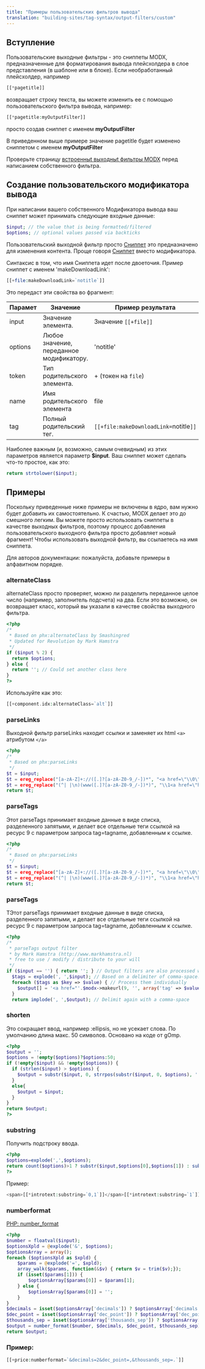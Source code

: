 ```yaml
---
title: "Примеры пользовательских фильтров вывода"
translation: "building-sites/tag-syntax/output-filters/custom"
---
```


## Вступление

Пользовательские выходные фильтры - это сниппеты MODX, предназначенные для форматирования вывода плейсхолдера в слое представления (в шаблоне или в блоке). Если необработанный плейсхолдер, например

``` php
[[*pagetitle]]
```

возвращает строку текста, вы можете изменить ее с помощью пользовательского фильтра вывода, например:

``` php
[[*pagetitle:myOutputFilter]]
```

просто создав сниппет с именем **myOutputFilter**

В приведенном выше примере значение pagetitle будет изменено сниппетом с именем **myOutputFilter**

Проверьте страницу [встроенныt выходныt фильтры MODX](building-sites/tag-syntax/output-filters) перед написанием собственного фильтра.

## Создание пользовательского модификатора вывода

При написании вашего собственного Модификатора вывода ваш сниппет может принимать следующие входные данные:

``` php
$input; // the value that is being formatted/filtered
$options; // optional values passed via backticks
```

Пользовательский выходной фильтр просто [Сниппет](extending-modx/snippets "Сниппет") это предназначено для изменения контента. Проще говоря [Сниппет](extending-modx/snippets "Сниппет") вместо модификатора.

Синтаксис в том, что имя Сниппета идет после двоеточия. Пример сниппет с именем 'makeDownloadLink':

``` php
[[+file:makeDownloadLink=`notitle`]]
```

Это передаст эти свойства во фрагмент:

| Парамет | Значение                                 | Пример результата                      |
| ------- | ---------------------------------------- | -------------------------------------- |
| input   | Значение элемента.                       | Значение `[[+file]]`                   |
| options | Любое значение, переданное модификатору. | 'notitle'                              |
| token   | Тип родительского элемента.              | + (токен на `file`)                    |
| name    | Имя родительского элемента               | file                                   |
| tag     | Полный родительский тег.                 | `[[+file:makeDownloadLink=`notitle`]]` |

Наиболее важным (и, возможно, самым очевидным) из этих параметров является параметр **$input**. Ваш сниппет может сделать что-то простое, как это:

``` php
return strtolower($input);
```

## Примеры

Поскольку приведенные ниже примеры не включены в ядро, вам нужно будет добавить их самостоятельно. К счастью, MODX делает это до смешного легким. Вы можете просто использовать сниппеты в качестве выходных фильтров, поэтому процесс добавления пользовательского выходного фильтра просто добавляет новый фрагмент! Чтобы использовать выходной фильтр, вы ссылаетесь на имя сниппета.

Для авторов документации: пожалуйста, добавьте примеры в алфавитном порядке.

### alternateClass

alternateClass просто проверяет, можно ли разделить переданное целое число (например, заполнитель подсчета) на два. Если это возможно, он возвращает класс, который вы указали в качестве свойства выходного фильтра.

``` php
<?php
/*
 * Based on phx:alternateClass by Smashingred
 * Updated for Revolution by Mark Hamstra
 */
if ($input % 2) {
  return $options;
} else {
  return ''; // Could set another class here
}
?>
```

Используйте как это:

``` php
[[+component.idx:alternateClass=`alt`]]
```

### parseLinks

Выходной фильтр parseLinks находит ссылки и заменяет их html `<a>` атрибутом `</a>`

``` php
<?php
/*
 * Based on phx:parseLinks
 */
$t = $input;
$t = ereg_replace("[a-zA-Z]+://([.]?[a-zA-Z0-9_/-])*", "<a href=\"\\0\">\\0</a>", $t);
$t = ereg_replace("(^| |\n)(www([.]?[a-zA-Z0-9_/-])*)", "\\1<a href=\"http://\\2\">\\2</a>", $t);
return $t;
```

### parseTags

Этот parseTags принимает входные данные в виде списка, разделенного запятыми, и делает все отдельные теги ссылкой на ресурс 9 с параметром запроса tag=tagname, добавленным к ссылке.

``` php
<?php
/*
 * Based on phx:parseLinks
 */
$t = $input;
$t = ereg_replace("[a-zA-Z]+://([.]?[a-zA-Z0-9_/-])*", "<a href=\"\\0\">\\0</a>", $t);
$t = ereg_replace("(^| |\n)(www([.]?[a-zA-Z0-9_/-])*)", "\\1<a href=\"http://\\2\">\\2</a>", $t);
return $t;
```

### parseTags

TЭтот parseTags принимает входные данные в виде списка, разделенного запятыми, и делает все отдельные теги ссылкой на ресурс 9 с параметром запроса tag=tagname, добавленным к ссылке.

``` php
<?php
/*
 * parseTags output filter
 * by Mark Hamstra (http://www.markhamstra.nl)
 * free to use / modify / distribute to your will
 */
if ($input == '') { return ''; } // Output filters are also processed when the input is empty, so check for that.
  $tags = explode(', ',$input); // Based on a delimiter of comma-space.
  foreach ($tags as $key => $value) { // Process them individually
    $output[] = '<a href="'.$modx->makeurl(9, '', array('tag' => $value)).'">'.$value.'</a>';
  }
  return implode(', ',$output); // Delimit again with a comma-space
```

### shorten

Это сокращает ввод, например :ellipsis, но не усекает слова. По умолчанию длина макс. 50 символов. Основано на коде от gOmp.

``` php
<?php
$output = '';
$options = !empty($options)?$options:50;
if (!empty($input) && !empty($options)) {
  if (strlen($input) > $options) {
    $output = substr($input, 0, strrpos(substr($input, 0, $options), ' ')).' …';
  }
  else{
    $output = $input;
  }
}
return $output;
?>
```

### substring

Получить подстроку ввода.

``` php
<?php
$options=explode(',',$options);
return count($options)>1 ? substr($input,$options[0],$options[1]) : substr($input,$options[0]);
?>
```

Пример:

``` php
<span>[[*introtext:substring=`0,1`]]</span>[[*introtext:substring=`1`]]
```

### numberformat

[PHP: number_format](http://php.net/manual/en/function.number-format.php)

``` php
<?php
$number = floatval($input);
$optionsXpld = @explode('&', $options);
$optionsArray = array();
foreach ($optionsXpld as $xpld) {
    $params = @explode('=', $xpld);
    array_walk($params, function(&$v) { return $v = trim($v);});
    if (isset($params[1])) {
        $optionsArray[$params[0]] = $params[1];
    } else {
        $optionsArray[$params[0]] = '';
    }
}
$decimals = isset($optionsArray['decimals']) ? $optionsArray['decimals'] : null;
$dec_point = isset($optionsArray['dec_point']) ? $optionsArray['dec_point'] : null;
$thousands_sep = isset($optionsArray['thousands_sep']) ? $optionsArray['thousands_sep'] : null;
$output = number_format($number, $decimals, $dec_point, $thousands_sep);
return $output;
```

### Пример:

``` php
[[+price:numberformat=`&decimals=2&dec_point=,&thousands_sep=.`]]
```
